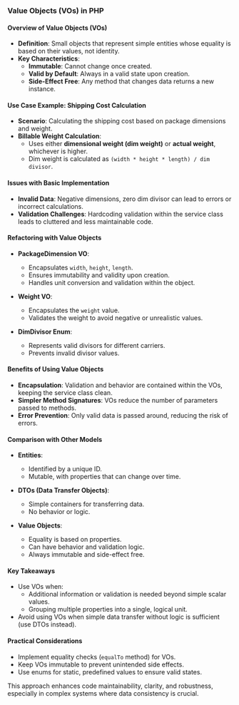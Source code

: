 ### Value Objects (VOs) in PHP

#### Overview of Value Objects (VOs)

- **Definition**: Small objects that represent simple entities whose equality is based on their values, not identity.
- **Key Characteristics**:
    - **Immutable**: Cannot change once created.
    - **Valid by Default**: Always in a valid state upon creation.
    - **Side-Effect Free**: Any method that changes data returns a new instance.

#### Use Case Example: Shipping Cost Calculation

- **Scenario**: Calculating the shipping cost based on package dimensions and weight.
- **Billable Weight Calculation**:
    - Uses either **dimensional weight (dim weight)** or **actual weight**, whichever is higher.
    - Dim weight is calculated as `(width * height * length) / dim divisor`.

#### Issues with Basic Implementation

- **Invalid Data**: Negative dimensions, zero dim divisor can lead to errors or incorrect calculations.
- **Validation Challenges**: Hardcoding validation within the service class leads to cluttered and less maintainable
  code.

#### Refactoring with Value Objects

- **PackageDimension VO**:
    - Encapsulates `width`, `height`, `length`.
    - Ensures immutability and validity upon creation.
    - Handles unit conversion and validation within the object.

- **Weight VO**:
    - Encapsulates the `weight` value.
    - Validates the weight to avoid negative or unrealistic values.

- **DimDivisor Enum**:
    - Represents valid divisors for different carriers.
    - Prevents invalid divisor values.

#### Benefits of Using Value Objects

- **Encapsulation**: Validation and behavior are contained within the VOs, keeping the service class clean.
- **Simpler Method Signatures**: VOs reduce the number of parameters passed to methods.
- **Error Prevention**: Only valid data is passed around, reducing the risk of errors.

#### Comparison with Other Models

- **Entities**:
    - Identified by a unique ID.
    - Mutable, with properties that can change over time.

- **DTOs (Data Transfer Objects)**:
    - Simple containers for transferring data.
    - No behavior or logic.

- **Value Objects**:
    - Equality is based on properties.
    - Can have behavior and validation logic.
    - Always immutable and side-effect free.

#### Key Takeaways

- Use VOs when:
    - Additional information or validation is needed beyond simple scalar values.
    - Grouping multiple properties into a single, logical unit.
- Avoid using VOs when simple data transfer without logic is sufficient (use DTOs instead).

#### Practical Considerations

- Implement equality checks (`equalTo` method) for VOs.
- Keep VOs immutable to prevent unintended side effects.
- Use enums for static, predefined values to ensure valid states.

This approach enhances code maintainability, clarity, and robustness, especially in complex systems where data
consistency is crucial.